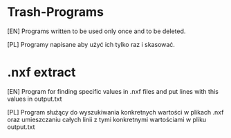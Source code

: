 # Trash-Programs

[EN] Programs written to be used only once and to be deleted.

[PL] Programy napisane aby użyć ich tylko raz i skasować.


# .nxf extract

[EN] Program for finding specific values in .nxf files and put lines with this values in output.txt

[PL] Program służący do wyszukiwania konkretnych wartości w plikach .nxf oraz umieszczaniu całych linii z tymi konkretnymi wartościami w pliku output.txt
